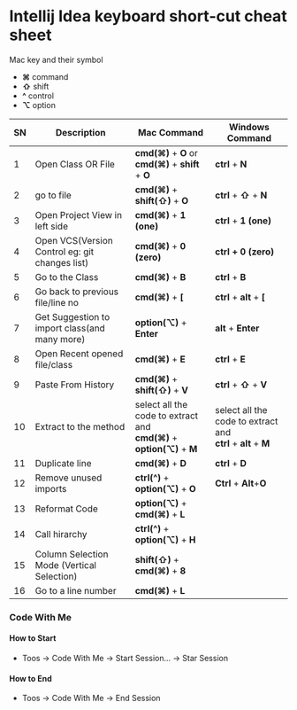 # Intellij Idea keyboard short-cut cheat sheet
Mac key and their symbol
- **⌘** command
- **⇧** shift
- **^** control
- **⌥** option

| SN | Description | Mac Command | Windows Command |
| -- | ----------- | ----------- | --------------- |
| 1 | Open Class OR File | **cmd(⌘)** + **O**  or  **cmd(⌘)** + **shift** + **O** | **ctrl** + **N** |
| 2 | go to file | **cmd(⌘)** + **shift(⇧)** + **O** | **ctrl** + **⇧** + **N** |
| 3 | Open Project View in left side | **cmd(⌘)** + **1 (one)** | **ctrl** + **1 (one)** |
| 4 | Open VCS(Version Control eg: git changes list) | **cmd(⌘)** + **0 (zero)** | **ctrl + 0 (zero)** |
| 5 | Go to the Class | **cmd(⌘)** + **B** | **ctrl** + **B** |
| 6 | Go back to previous file/line no | **cmd(⌘)** + **[** | **ctrl** + **alt** + **[** |
| 7 | Get Suggestion to import class(and many more) | **option(⌥)** + **Enter** | **alt** + **Enter** |
| 8 | Open Recent opened file/class | **cmd(⌘)** + **E** | **ctrl** + **E** |
| 9 | Paste From History | **cmd(⌘)** + **shift(⇧)** + **V** | **ctrl** + **⇧** + **V** |
| 10 | Extract to the method | select all the code to extract and <br /> **cmd(⌘)** + **option(⌥)** + **M** | select all the code to extract and <br /> **ctrl** + **alt** + **M**  |
| 11 | Duplicate line | **cmd(⌘)** + **D** | **ctrl** + **D** |
| 12 | Remove unused imports | **ctrl(^)** + **option(⌥)** + **O** | **Ctrl** + **Alt**+**O** |
| 13 | Reformat Code | **option(⌥)** + **cmd(⌘)** + **L** | |
| 14 | Call hirarchy | **ctrl(^)** + **option(⌥)** + **H** | |
| 15 | Column Selection Mode (Vertical Selection) | **shift(⇧)** + **cmd(⌘)** + **8**  | |
| 16 | Go to a line number  | **cmd(⌘)** + **L**  | |

### Code With Me
#### How to Start
- Toos -> Code With Me -> Start Session... -> Star Session
#### How to End
- Toos -> Code With Me -> End Session
